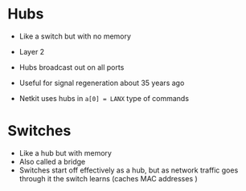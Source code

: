 # Hubs
- Like a switch but with no memory 
- Layer 2

- Hubs broadcast out on all ports
- Useful for signal regeneration about 35 years ago
- Netkit uses hubs in `a[0] = LANX` type of commands

# Switches
- Like a hub but with memory
- Also called a bridge
- Switches start off effectively as a hub, but as network traffic goes through it the switch learns (caches MAC addresses )

